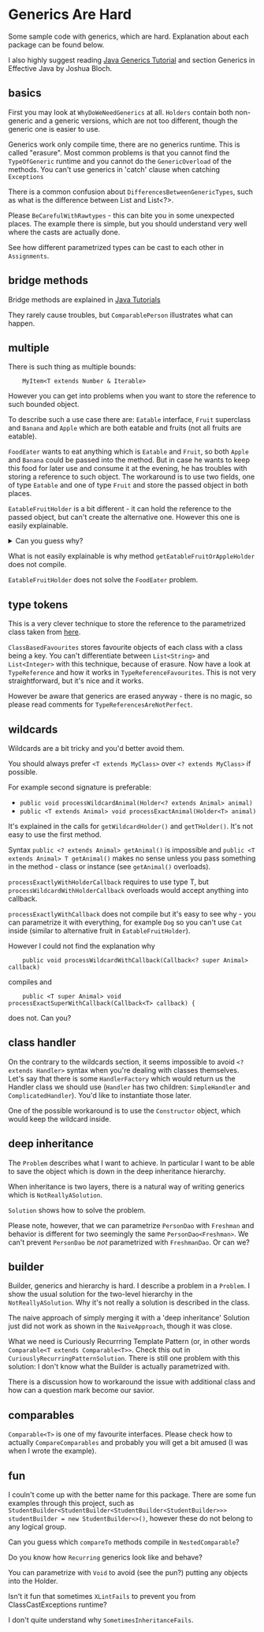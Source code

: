 # Generics Are Hard

Some sample code with generics, which are hard. Explanation about each package can be found below.

I also highly suggest reading [Java Generics Tutorial](https://docs.oracle.com/javase/tutorial/java/generics/index.html)
and section Generics in Effective Java by Joshua Bloch.

## basics

First you may look at `WhyDoWeNeedGenerics` at all. `Holders` contain both non-generic and a generic versions, which are
not too different, though the generic one is easier to use.

Generics work only compile time, there are no generics runtime. This is called "erasure". Most common problems is that
 you cannot find the `TypeOfGeneric` runtime and you cannot do the `GenericOverload` of the methods. You can't use
 generics in 'catch' clause when catching `Exceptions`

There is a common confusion about `DifferencesBetweenGenericTypes`, such as what is the difference between List<T> and
List<?>.

Please `BeCarefulWithRawtypes` - this can bite you in some unexpected places. The example there is simple, but you
 should understand very well where the casts are actually done.

See how different parametrized types can be cast to each other in `Assignments`.

## bridge methods

Bridge methods are explained in [Java Tutorials](https://docs.oracle.com/javase/tutorial/java/generics/bridgeMethods.html)
 
They rarely cause troubles, but `ComparablePerson` illustrates what can happen.
  
## multiple

There is such thing as multiple bounds:
        
        MyItem<T extends Number & Iterable>
        
However you can get into problems when you want to store the reference to such bounded object.

To describe such a use case there are: `Eatable` interface, `Fruit` superclass and `Banana` and `Apple` which are both 
eatable and fruits (not all fruits are eatable).
 
`FoodEater` wants to eat anything which is `Eatable` and `Fruit`, so both `Apple` and `Banana` could be passed into the
method. But in case he wants to keep this food for later use and consume it at the evening, he has troubles with storing
a reference to such object. The workaround is to use two fields, one of type `Eatable` and one of type `Fruit` and store
the passed object in both places.

`EatableFruitHolder` is a bit different - it can hold the reference to the passed object, but can't create the alternative
one. However this one is easily explainable. 

<details>
<summary>Can you guess why?</summary>
When EatableFruitHolder is instantiated it is parametrized with Apple and T becomes Apple but we cannot know anything 
about the type T in the constructor itself. So imagine we parametrized it with Banana, and still try to push Apple
as an alternative fruit. That won't work, because apples are not bananas. In this particular case you may use instanceof
and casts, but this is a slippery path.
</details>

What is not easily explainable is why method `getEatableFruitOrAppleHolder` does not compile.

`EatableFruitHolder` does not solve the `FoodEater` problem.

## type tokens

This is a very clever technique to store the reference to the parametrized class taken from [here](http://gafter.blogspot.com/2006/12/super-type-tokens.html).

`ClassBasedFavourites` stores favourite objects of each class with a class being a key. You can't differentiate between 
`List<String>` and `List<Integer>` with this technique, because of erasure. Now have a look at `TypeReference` and how
it works in `TypeReferenceFavourites`. This is not very straightforward, but it's nice and it works.

However be aware that generics are erased anyway - there is no magic, so please read comments for `TypeReferencesAreNotPerfect`.

## wildcards

Wildcards are a bit tricky and you'd better avoid them.

You should always prefer `<T extends MyClass>` over `<? extends MyClass>` if possible.

For example second signature is preferable:

 - `public void processWildcardAnimal(Holder<? extends Animal> animal)`
 - `public <T extends Animal> void processExactAnimal(Holder<T> animal)`

It's explained in the calls for `getWildcardHolder()` and `getTHolder()`. It's not easy to use the first method.

Syntax `public <? extends Animal> getAnimal()` is impossible and `public <T extends Animal> T getAnimal()` 
makes no sense unless you pass something in the method - class or instance (see `getAnimal()` overloads).

`processExactlyWithHolderCallback` requires to use type T, but `processWildcardWithHolderCallback` overloads would 
 accept anything into callback.
 
`processExactlyWithCallback` does not compile but it's easy to see why - you can parametrize it with everything, for 
example `Dog` so you can't use `Cat` inside (similar to alternative fruit in `EatableFruitHolder`).

However I could not find the explanation why 
        
        public void processWildcardWithCallback(Callback<? super Animal> callback)

compiles and 

        public <T super Animal> void processExactSuperWithCallback(Callback<T> callback) {
        
does not. Can you?

## class handler

On the contrary to the wildcards section, it seems impossible to avoid `<? extends Handler>` syntax when you're dealing
with classes themselves. Let's say that there is some `HandlerFactory` which would return us the Handler class we should
use (`Handler` has two children: `SimpleHandler` and `ComplicatedHandler`). You'd like to instantiate those later.

One of the possible workaround is to use the `Constructor` object, which would keep the wildcard inside.

## deep inheritance

The `Problem` describes what I want to achieve. In particular I want to be able to save the object which is down
in the deep inheritance hierarchy.

When inheritance is two layers, there is a natural way of writing generics which is `NotReallyASolution`.

`Solution` shows how to solve the problem.

Please note, however, that we can parametrize `PersonDao` with `Freshman` and behavior is different for two seemingly the
same `PersonDao<Freshman>`. We can't prevent `PersonDao` be _not_ parametrized with `FreshmanDao`. Or can we?

## builder

Builder, generics and hierarchy is hard. I describe a problem in a `Problem`. I show the usual solution for the
two-level hierarchy in the `NotReallyASolution`. Why it's not really a solution is described in the class.

The naive approach of simply merging it with a 'deep inheritance' Solution just did not work as shown in the
`NaiveApproach`, though it was close.

What we need is Curiously Recurrring Template Pattern (or, in other words `Comparable<T extends Comparable<T>>`.
Check this out in `CuriouslyRecurringPatternSolution`. There is still one problem with this solution: I don't know
what the Builder is actually parametrized with.

There is a discussion how to workaround the issue with additional class and how can a question mark become our savior.

## comparables

`Comparable<T>` is one of my favourite interfaces. Please check how to actually `CompareComparables` and probably you
will get a bit amused (I was when I wrote the example).

## fun

I couln't come up with the better name for this package. There are some fun examples through this project, such as
`StudentBuilder<StudentBuilder<StudentBuilder<StudentBuilder>>> studentBuilder = new StudentBuilder<>()`, however these
do not belong to any logical group.

Can you guess which `compareTo` methods compile in `NestedComparable`?

Do you know how `Recurring` generics look like and behave?

You can parametrize with `Void` to avoid (see the pun?) putting any objects into the Holder.

Isn't it fun that sometimes `XLintFails` to prevent you from ClassCastExceptions runtime?

I don't quite understand why `SometimesInheritanceFails`.

